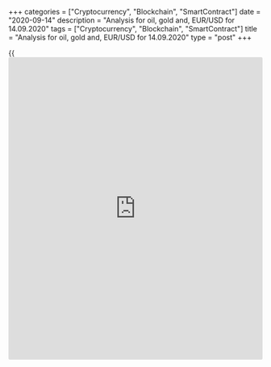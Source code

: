 +++
categories = ["Cryptocurrency", "Blockchain", "SmartContract"]
date = "2020-09-14"
description = "Analysis for oil, gold and, EUR/USD for 14.09.2020"
tags = ["Cryptocurrency", "Blockchain", "SmartContract"]
title = "Analysis for oil, gold and, EUR/USD for 14.09.2020"
type = "post"
+++

{{<iframe id="large-banner" src="https://www.bounty.group/#slide=23.0" width="100%" height="600" scrolling="no" style="border: 0px solid rgb(216, 221, 230); border-radius: 3px;">}}

2020-09-14

2020-09-14

Analysis for oil, gold and, EUR/USD for 14.09.2020Alex Rodionov

##  **Oil price forecast** **for** **today:** ** **USCrude****
******analysis**

Oil is testing the key support of the middle-term uptrend [37.34 –
36.72]. Expect a pattern and enter purchases with the target at the high
of August.

If the zone is broken through and the price consolidates below, the
middle-term trend will turn down. If so, we shall sell oil with a target
at the lower Target Zone 2 [31.14 — 30.52].

The shorter timeframe indicates the short-term downtrend. Traders are
now testing the resistance Additional Zone [37.73 – 37.58]. I suggest
selling according to the pattern, the target will be at the low of last
week.

If the price breaks out Additional Zone, the price will be further
corrected up to Intermediary Zone [39.44 – 39.13]. When IZ is tested, I
will also recommend entering sell trades according to the pattern with
the same target.

###  **[USCrude][1]trading ideas for today:**

  1. Sell according to the pattern in Additional Zone [37.73 - 37.58]. TakeProfit: 36.11. StopLoss: according to the pattern rules.

  2. Sell according to the pattern in Intermediary Zone [39.44 - 39.13]. TakeProfit: 36.11. StopLoss: according to the pattern rules.

* * *

##  **Gold price forecast for today: XAUUSD analysis**

According to technical analysis, gold is trading in the downtrend. Last
week, the market was corrected up to the accumulation zone but wend down
again. Now, gold is trading under the resistance, where I recommend
entering sell trades.

It is clear from the shorter timeframe that the traders were testing the
key resistance of the short-term downtrend [1957.7 – 1953.0] last week.
They didn’t break the zone out, it is still relevant to sell.

To open new sell positions, expect a pattern that will emerge when the
price breaks through the low of Friday and consolidates below.

Otherwise, the short-term trend will turn up via the breakout of
Intermediary Zone. If so, starting from the next trading day, we shall
enter purchases with the target in the upper Target Zone [2008.8 —
1999.5].

###  **[XAUUSD][2] trading ideas for today:**

Sell according to the pattern in Intermediary Zone [1957.7 - 1953.0].
TakeProfit: Target Zone [1899.4 - 1890.1]. StopLoss: according to the
pattern rules.

* * *

##  **Euro/Dollar forecast for today: EURUSD analysis**

Last week, the EUR/USD traders were testing the key support of the
middle-term uptrend [1.1811 – 1.1791]. They didn’t break the zone out,
and the price went back to the support zone. Expect a buy pattern this
week. It will emerge when the price breaks through the local high of
last week and consolidates above.

The EUR/USD short-term trend is up, as the market broke out Intermediary
Zone [1.1863 – 1.1853]. After the breakout, the price was corrected down
to the trend key support [1.1817 - 1.1807]. Bulls are trying to take
control and draw a buy pattern.

If there is a buy pattern, it will be relevant to buy the euro with the
target at the upper Target Zone [1.1973 — 1.1953].

An alternative scenario suggests the price should break out the trend
key support and consolidate below. In this case, the price will go down
towards the lower Target Zone [1.1717 – 1.1697], and we shall enter sell
trades.

###  **[EURUSD][3] trading ideas for today:**

Buy according to the pattern in Intermediary Zone [1.1817 - 1.1807].
TakeProfit: Target Zone [1.1973 - 1.1953]. StopLoss: according to the
pattern rules.

> IZ - Intermediary Zone: responsible for the price momentum reversing

>

> TZ - Target Zone: a zone that is 75% likely to be reached after IZ
breakout.

>

> GZ - Gold Zone: zone in the medium-term momentum.

>

> All zones are calculated based on the average [daily](https://www.fintecher.org/2020/03/03/forex-trading-daily-strategy/) price of the
instrument and margin requirements of the futures.

* * *

P.S. Did you like my article? Share it in social networks: it will be
the best “thank you" :)

Ask me questions and comment below. I’ll be glad to answer your
questions and give necessary explanations.

 **Useful links:**

  * I recommend trying to trade with a reliable broker [here][4]. The system allows you to trade by yourself or copy successful traders from all across the globe.
  * Use my promo-code BLOG for getting deposit bonus 50% on LiteForex platform. Just enter this code in the appropriate field while [depositing][5] your trading account.
  * Telegram channel with high-quality analytics, Forex reviews, training articles, and other useful things for traders <t.me/liteforex>

## Price chart of EURUSD in real time mode

The content of this article reflects the author’s opinion and does not
necessarily reflect the official position of LiteForex. The material
published on this page is provided for informational purposes only and
should not be considered as the provision of investment advice for the
purposes of Directive 2004/39/EC.

Rate this article:

{{value}}

( {{count}} {{title}} )

   1. my.liteforex.com/trading?type=oil
   2. my.liteforex.com/trading/chart?symbol=XAUUSD
   3. my.liteforex.com/trading/chart?symbol=EURUSD
   4. my.liteforex.com/?category=analysts-opinions&slug=analysis-for-oil-gold-and-eurusd-for-14092020&openPopup=%2Fregistration%2Fpopup&utm_source=blog&utm_medium=article&utm_campaign=bonus
   5. my.liteforex.com/deposit/?category=analysts-opinions&slug=analysis-for-oil-gold-and-eurusd-for-14092020&promo_code=BLOG&utm_source=blog&utm_medium=article&utm_campaign=bonus